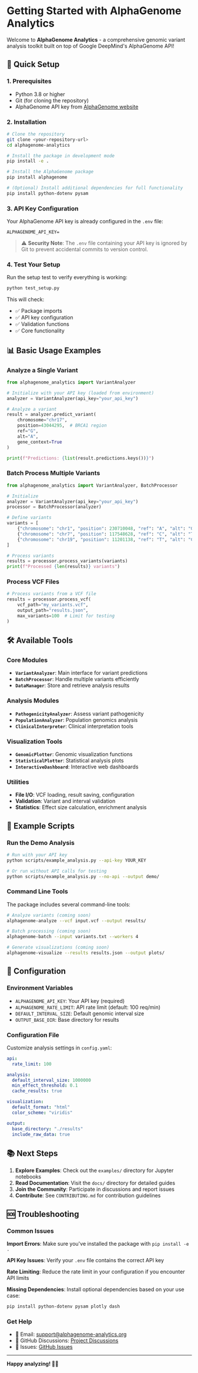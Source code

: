 # Getting Started with AlphaGenome Analytics

Welcome to **AlphaGenome Analytics** - a comprehensive genomic variant analysis toolkit built on top of Google DeepMind's AlphaGenome API!

## 🚀 Quick Setup

### 1. Prerequisites
- Python 3.8 or higher
- Git (for cloning the repository)
- AlphaGenome API key from [AlphaGenome website](https://www.alphagenomedocs.com)

### 2. Installation

```bash
# Clone the repository
git clone <your-repository-url>
cd alphagenome-analytics

# Install the package in development mode
pip install -e .

# Install the AlphaGenome package
pip install alphagenome

# (Optional) Install additional dependencies for full functionality
pip install python-dotenv pysam
```

### 3. API Key Configuration

Your AlphaGenome API key is already configured in the `.env` file:

```
ALPHAGENOME_API_KEY=
```

> ⚠️ **Security Note**: The `.env` file containing your API key is ignored by Git to prevent accidental commits to version control.

### 4. Test Your Setup

Run the setup test to verify everything is working:

```bash
python test_setup.py
```

This will check:
- ✅ Package imports
- ✅ API key configuration
- ✅ Validation functions
- ✅ Core functionality

## 📊 Basic Usage Examples

### Analyze a Single Variant

```python
from alphagenome_analytics import VariantAnalyzer

# Initialize with your API key (loaded from environment)
analyzer = VariantAnalyzer(api_key="your_api_key")

# Analyze a variant
result = analyzer.predict_variant(
    chromosome="chr17",
    position=43044295,  # BRCA1 region
    ref="G",
    alt="A",
    gene_context=True
)

print(f"Predictions: {list(result.predictions.keys())}")
```

### Batch Process Multiple Variants

```python
from alphagenome_analytics import VariantAnalyzer, BatchProcessor

# Initialize
analyzer = VariantAnalyzer(api_key="your_api_key")
processor = BatchProcessor(analyzer)

# Define variants
variants = [
    {"chromosome": "chr1", "position": 230710048, "ref": "A", "alt": "G"},
    {"chromosome": "chr7", "position": 117548628, "ref": "C", "alt": "T"},
    {"chromosome": "chr19", "position": 11201138, "ref": "T", "alt": "C"}
]

# Process variants
results = processor.process_variants(variants)
print(f"Processed {len(results)} variants")
```

### Process VCF Files

```python
# Process variants from a VCF file
results = processor.process_vcf(
    vcf_path="my_variants.vcf",
    output_path="results.json",
    max_variants=100  # Limit for testing
)
```

## 🛠️ Available Tools

### Core Modules
- **`VariantAnalyzer`**: Main interface for variant predictions
- **`BatchProcessor`**: Handle multiple variants efficiently  
- **`DataManager`**: Store and retrieve analysis results

### Analysis Modules
- **`PathogenicityAnalyzer`**: Assess variant pathogenicity
- **`PopulationAnalyzer`**: Population genomics analysis
- **`ClinicalInterpreter`**: Clinical interpretation tools

### Visualization Tools
- **`GenomicPlotter`**: Genomic visualization functions
- **`StatisticalPlotter`**: Statistical analysis plots
- **`InteractiveDashboard`**: Interactive web dashboards

### Utilities
- **File I/O**: VCF loading, result saving, configuration
- **Validation**: Variant and interval validation
- **Statistics**: Effect size calculation, enrichment analysis

## 📝 Example Scripts

### Run the Demo Analysis

```bash
# Run with your API key
python scripts/example_analysis.py --api-key YOUR_KEY

# Or run without API calls for testing
python scripts/example_analysis.py --no-api --output demo/
```

### Command Line Tools

The package includes several command-line tools:

```bash
# Analyze variants (coming soon)
alphagenome-analyze --vcf input.vcf --output results/

# Batch processing (coming soon)  
alphagenome-batch --input variants.txt --workers 4

# Generate visualizations (coming soon)
alphagenome-visualize --results results.json --output plots/
```

## 🔧 Configuration

### Environment Variables
- `ALPHAGENOME_API_KEY`: Your API key (required)
- `ALPHAGENOME_RATE_LIMIT`: API rate limit (default: 100 req/min)
- `DEFAULT_INTERVAL_SIZE`: Default genomic interval size
- `OUTPUT_BASE_DIR`: Base directory for results

### Configuration File
Customize analysis settings in `config.yaml`:

```yaml
api:
  rate_limit: 100

analysis:
  default_interval_size: 1000000
  min_effect_threshold: 0.1
  cache_results: true

visualization:
  default_format: "html"
  color_scheme: "viridis"

output:
  base_directory: "./results"
  include_raw_data: true
```

## 📚 Next Steps

1. **Explore Examples**: Check out the `examples/` directory for Jupyter notebooks
2. **Read Documentation**: Visit the `docs/` directory for detailed guides
3. **Join the Community**: Participate in discussions and report issues
4. **Contribute**: See `CONTRIBUTING.md` for contribution guidelines

## 🆘 Troubleshooting

### Common Issues

**Import Errors**: Make sure you've installed the package with `pip install -e .`

**API Key Issues**: Verify your `.env` file contains the correct API key

**Rate Limiting**: Reduce the rate limit in your configuration if you encounter API limits

**Missing Dependencies**: Install optional dependencies based on your use case:
```bash
pip install python-dotenv pysam plotly dash
```

### Get Help

- 📧 Email: support@alphagenome-analytics.org  
- 💬 GitHub Discussions: [Project Discussions](https://github.com/your-username/alphagenome-analytics/discussions)
- 🐛 Issues: [GitHub Issues](https://github.com/your-username/alphagenome-analytics/issues)

---

**Happy analyzing! 🧬✨** 
